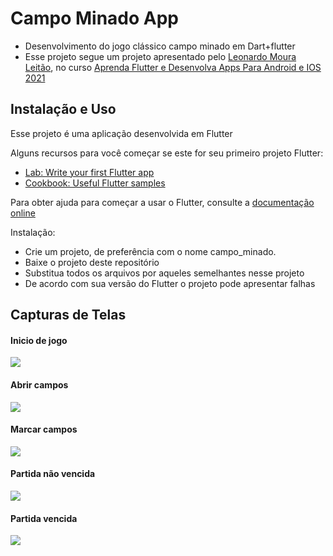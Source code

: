 # Campo Minado App

* Desenvolvimento do jogo clássico campo minado em Dart+flutter
* Esse projeto segue um projeto apresentado pelo [Leonardo Moura Leitão](https://www.udemy.com/user/leonardomouraleitao/), no curso [Aprenda Flutter e Desenvolva Apps Para Android e IOS 2021](https://www.udemy.com/course/curso-flutter/)

## Instalação e Uso

Esse projeto é uma aplicação desenvolvida em Flutter

Alguns recursos para você começar se este for seu primeiro projeto Flutter:

* [Lab: Write your first Flutter app](https://flutter.dev/docs/get-started/codelab)
* [Cookbook: Useful Flutter samples](https://flutter.dev/docs/cookbook)

Para obter ajuda para começar a usar o Flutter, consulte a [documentação online](https://flutter.dev/docs)

Instalação:

* Crie um projeto, de preferência com o nome campo_minado.
* Baixe o projeto deste repositório
* Substitua todos os arquivos por aqueles semelhantes nesse projeto
* De acordo com sua versão do Flutter o projeto pode apresentar falhas

## Capturas de Telas

#### Inicio de jogo
![](/screenshots/1.png)

#### Abrir campos
![](/screenshots/2.png)

#### Marcar campos
![](/screenshots/3.png)

#### Partida não vencida
![](/screenshots/4.png)

#### Partida vencida
![](/screenshots/5.png)